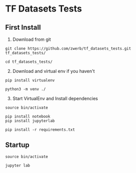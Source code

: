 # TF Datasets Tests


## First Install

1. Download from git
```
git clone https://github.com/zwerb/tf_datasets_tests.git tf_datasets_tests/

cd tf_datasets_tests/
```

2. Download and virtual env if you haven't
```
pip install virtualenv

python3 -m venv ./
```

3. Start VirtualEnv and Install dependencies 
```
source bin/activate

pip install notebook
pip install jupyterlab

pip install -r requirements.txt 
```

## Startup
```
source bin/activate

jupyter lab
```


